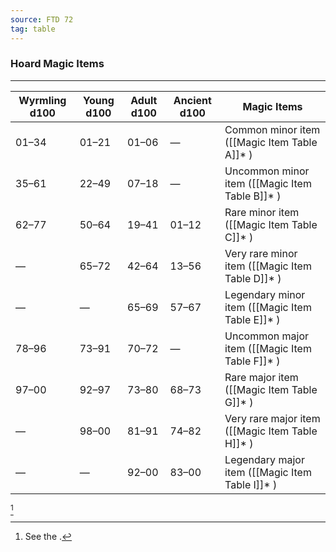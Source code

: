 ```yaml
---
source: FTD 72
tag: table
---
```


### Hoard Magic Items
---
|Wyrmling d100|Young d100|Adult d100|Ancient d100|Magic Items|
|----|----|----|----|----|
|01–34|01–21|01–06|—|Common minor item ([[Magic Item Table A]]* )|
|35–61|22–49|07–18|—|Uncommon minor item ([[Magic Item Table B]]* )|
|62–77|50–64|19–41|01–12|Rare minor item ([[Magic Item Table C]]* )|
|—|65–72|42–64|13–56|Very rare minor item ([[Magic Item Table D]]* )|
|—|—|65–69|57–67|Legendary minor item ([[Magic Item Table E]]* )|
|78–96|73–91|70–72|—|Uncommon major item ([[Magic Item Table F]]* )|
|97–00|92–97|73–80|68–73|Rare major item ([[Magic Item Table G]]* )|
|—|98–00|81–91|74–82|Very rare major item ([[Magic Item Table H]]* )|
|—|—|92–00|83–00|Legendary major item ([[Magic Item Table I]]* )|
[^1] 

[^1]: See the .

